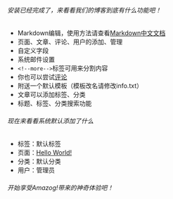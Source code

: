 ###### 安装已经完成了，来看看我们的博客到底有什么功能吧！

*   Markdown编辑，使用方法请查看[Markdown中文文档][1]
*   页面、文章、评论、用户的添加、管理
*   自定义字段
*   系统邮件设置
*   `<!--more-->`标签可用来分割内容
*   你也可以尝试[评论][2]
*   附送一个默认模板（模板改名请修改info.txt）
*   文章可以添加标签、分类
*   标题、标签、分类搜索功能

###### 现在来看看系统默认添加了什么

*   标签：默认标签
*   页面：[Hello World!][3]
*   分类：默认分类
*   用户：管理员

###### 开始享受Amazog!带来的神奇体验吧！

 [1]: http://wowubuntu.com/markdown/
 [2]: #comments
 [3]: #
